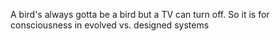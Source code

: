 A bird's always gotta be a bird but a TV can turn off. So it is for consciousness in evolved vs. designed systems

